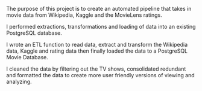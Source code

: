 The purpose of this project is to create an automated pipeline that takes in movie data from Wikipedia, Kaggle and the MovieLens ratings. 

I performed extractions, transformations and loading of data into an existing PostgreSQL database.

I wrote an ETL function to read data, extract and transform the Wikipedia data, Kaggle and rating data then finally loaded the data to a PostgreSQL Movie Database.

I cleaned the data by filtering out the TV shows, consolidated redundant and formatted the data to create more user friendly versions of viewing and analyzing.
